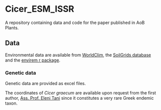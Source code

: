 # Cicer_ESM_ISSR
A repository containing data and code for the paper published in AoB Plants.  
    
## Data  
Environmental data are available from [WorldClim](https://www.worldclim.org/version1), the [SoilGrids database](https://www.soilgrids.org/#!/?lon=23.8200669&lat=38.0238274&zoom=7&layer=TAXNWRB_250m&vector=1&showInfo=1) and the [envirem r package](https://cran.r-project.org/web/packages/envirem/index.html).     
  
### Genetic data  
Genetic data are provided as excel files.
  
The coordinates of *Cicer graecum* are available upon request from the first author, [Ass. Prof. Eleni Tani](etani@aua.gr) since it constitutes a very rare Greek endemic taxon.  
